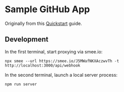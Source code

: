 # Sample GitHub App

Originally from this [Quickstart](https://docs.github.com/en/apps/creating-github-apps/writing-code-for-a-github-app/quickstart) guide.

## Development

In the first terminal, start proxying via smee.io:

```
npx smee --url https://smee.io/J5MWafNKXAczwvTh -t http://localhost:3000/api/webhook
```

In the second terminal, launch a local server process:

```
npm run server
```
